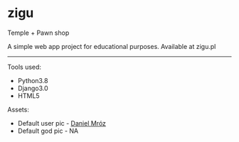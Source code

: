 # zigu
Temple + Pawn shop

A simple web app project for educational purposes. Available at zigu.pl

---

Tools used:
* Python3.8
* Django3.0
* HTML5

Assets:
* Default user pic - [Daniel Mróz](https://pl.wikipedia.org/wiki/Daniel_Mr%C3%B3z)
* Default god pic - NA
